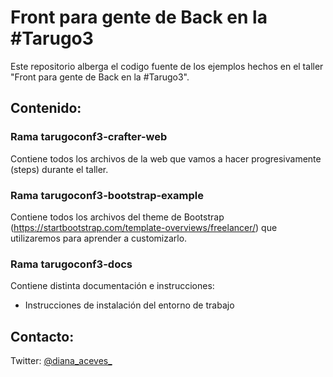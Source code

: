 Front para gente de Back en la #Tarugo3
=======================================
Este repositorio alberga el codigo fuente de los ejemplos hechos en el taller "Front para gente de Back en la #Tarugo3".

Contenido:
----------------------

### Rama tarugoconf3-crafter-web
Contiene todos los archivos de la web que vamos a hacer progresivamente (steps) durante el taller.

### Rama tarugoconf3-bootstrap-example
Contiene todos los archivos del theme de Bootstrap (https://startbootstrap.com/template-overviews/freelancer/) que utilizaremos para aprender a customizarlo.

### Rama tarugoconf3-docs
Contiene distinta documentación e instrucciones:
- Instrucciones de instalación del entorno de trabajo


Contacto:
----------------------
Twitter: [@diana_aceves_](https://twitter.com/diana_aceves_)
